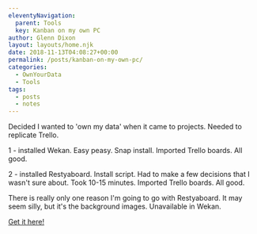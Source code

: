```yaml
---
eleventyNavigation:
  parent: Tools
  key: Kanban on my own PC
author: Glenn Dixon
layout: layouts/home.njk
date: 2018-11-13T04:08:27+00:00
permalink: /posts/kanban-on-my-own-pc/
categories:
  - OwnYourData
  - Tools
tags:
  - posts
  - notes
---
```

Decided I wanted to 'own my data' when it came to projects. Needed to replicate Trello.

1 - installed Wekan. Easy peasy. Snap install. Imported Trello boards. All good.

2 - installed Restyaboard. Install script. Had to make a few decisions that I wasn't sure about. Took 10-15 minutes. Imported Trello boards. All good.

There is really only one reason I'm going to go with Restyaboard. It may seem silly, but it's the background images. Unavailable in Wekan.

[Get it here!][1]

[1]: https://restya.com/board